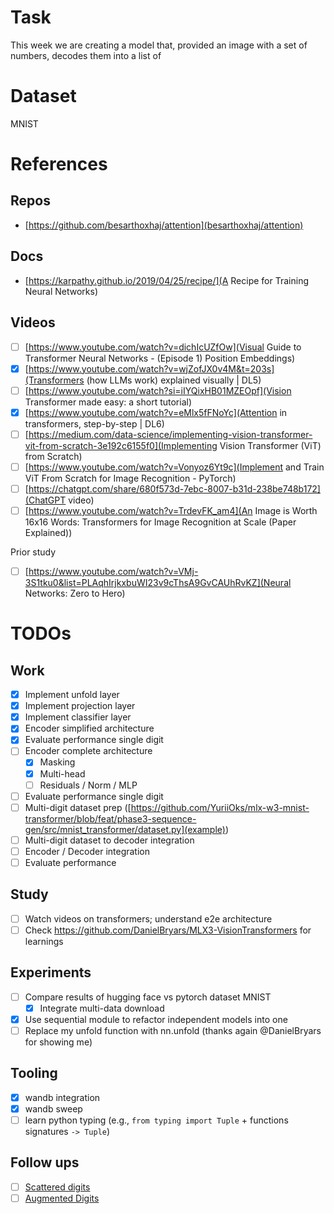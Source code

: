 # Task

This week we are creating a model that, provided an image with a set of numbers, decodes them into a list of

# Dataset

MNIST

# References

## Repos

- [https://github.com/besarthoxhaj/attention](besarthoxhaj/attention)

## Docs

- [https://karpathy.github.io/2019/04/25/recipe/](A Recipe for Training Neural Networks)

## Videos
- [ ] [https://www.youtube.com/watch?v=dichIcUZfOw](Visual Guide to Transformer Neural Networks - (Episode 1) Position Embeddings)
- [X] [https://www.youtube.com/watch?v=wjZofJX0v4M&t=203s](Transformers (how LLMs work) explained visually | DL5)
- [ ] [https://www.youtube.com/watch?si=iIYQixHB01MZEOpf](Vision Transformer made easy: a short tutorial)
- [X] [https://www.youtube.com/watch?v=eMlx5fFNoYc](Attention in transformers, step-by-step | DL6)
- [ ] [https://medium.com/data-science/implementing-vision-transformer-vit-from-scratch-3e192c6155f0](Implementing Vision Transformer (ViT) from Scratch)
- [ ] [https://www.youtube.com/watch?v=Vonyoz6Yt9c](Implement and Train ViT From Scratch for Image Recognition - PyTorch)
- [ ] [https://chatgpt.com/share/680f573d-7ebc-8007-b31d-238be748b172](ChatGPT video)
- [ ] [https://www.youtube.com/watch?v=TrdevFK_am4](An Image is Worth 16x16 Words: Transformers for Image Recognition at Scale (Paper Explained))

Prior study

- [ ] [https://www.youtube.com/watch?v=VMj-3S1tku0&list=PLAqhIrjkxbuWI23v9cThsA9GvCAUhRvKZ](Neural Networks: Zero to Hero)

# TODOs

## Work

- [x] Implement unfold layer
- [x] Implement projection layer
- [x] Implement classifier layer
- [x] Encoder simplified architecture
- [x] Evaluate performance single digit
- [ ] Encoder complete architecture
  - [X] Masking
  - [X] Multi-head
  - [ ] Residuals / Norm / MLP
- [ ] Evaluate performance single digit
- [ ] Multi-digit dataset prep ([https://github.com/YuriiOks/mlx-w3-mnist-transformer/blob/feat/phase3-sequence-gen/src/mnist_transformer/dataset.py](example))
- [ ] Multi-digit dataset to decoder integration
- [ ] Encoder / Decoder integration
- [ ] Evaluate performance

## Study

- [ ] Watch videos on transformers; understand e2e architecture
- [ ] Check https://github.com/DanielBryars/MLX3-VisionTransformers for learnings

## Experiments

- [ ] Compare results of hugging face vs pytorch dataset MNIST
  - [X] Integrate multi-data download
- [x] Use sequential module to refactor independent models into one
- [ ] Replace my unfold function with nn.unfold (thanks again @DanielBryars for showing me)

## Tooling

- [x] wandb integration
- [x] wandb sweep
- [ ] learn python typing (e.g., `from typing import Tuple` + functions signatures `-> Tuple`)

## Follow ups

- [ ] [Scattered digits](https://github.com/guillaumeboniface/mnist_transformer/blob/3d1349b55d2590a7c319330cf97c432ba8c80b63/dataset.py#L53)
- [ ] [Augmented Digits](https://github.com/YuriiOks/mlx-w3-mnist-transformer/blob/feat/phase3-sequence-gen/src/mnist_transformer/dataset.py)